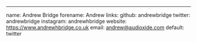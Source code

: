 ---
name: Andrew Bridge
forename: Andrew
links:
  github: andrewbridge
  twitter: andrewbridge
  instagram: andrewhbridge
  website: https://www.andrewhbridge.co.uk
  email: andrew@audioxide.com
  default: twitter
